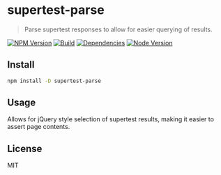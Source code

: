 # supertest-parse

> Parse supertest responses to allow for easier querying of results.

[![NPM Version][npm-image]][npm-url]
[![Build][travis-image]][travis-url]
[![Dependencies][david-image]][david-url]
[![Node Version][node-image]][node-url]


## Install

```bash
npm install -D supertest-parse

```

## Usage

Allows for jQuery style selection of supertest results, making it easier to assert page contents.


## License

MIT

[npm-image]: https://img.shields.io/npm/v/supertest-parse.svg
[npm-url]: https://npmjs.org/package/supertest-parse
[travis-image]: https://travis-ci.org/alexnaish/supertest-parse.svg?branch=master
[travis-url]: https://travis-ci.org/alexnaish/supertest-parse
[david-image]: https://img.shields.io/david/alexnaish/supertest-parse.svg
[david-url]: https://david-dm.org/alexnaish/supertest-parse
[node-image]: https://img.shields.io/node/v/supertest-parse.svg
[node-url]: https://nodejs.org


